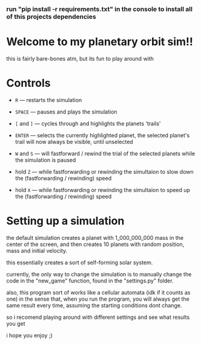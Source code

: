 ### run "pip install -r requirements.txt" in the console to install all of this projects dependencies

# Welcome to my planetary orbit sim!!

this is fairly bare-bones atm, but its fun to play around with 

# Controls

- `R` — restarts the simulation
  
- `SPACE` — pauses and plays the simulation

- `[` and `]` — cycles through and highlights the planets 'trails' 

- `ENTER` — selects the currently highlighted planet, the selected planet's trail will now always be visible, until unselected 

- `W` and `S` — will fastforward / rewind the trial of the selected planets while the simulation is paused
 
- hold `Z` — while fastforwarding or rewinding the simultaion to slow down the (fastforwarding / rewinding) speed
- hold `X` — while fastforwarding or rewinding the simultaion to speed up the (fastforwarding / rewinding) speed

# Setting up a simulation 

the default simulation creates a planet with 1_000_000_000 mass in the center of the screen,
and then creates 10 planets with random position, mass and initial velocity.

this essentially creates a sort of self-forming solar system.


currently, the only way to change the simulation is to manually change the code in the "new_game" function, found in the "settings.py" folder.

also, this program sort of works like a cellular automata (idk if it counts as one) in the sense that, when you run the program, you will always get 
the same result every time, assuming the starting conditions dont change. 

so i recomend playing around with different settings and see what results you get 

i hope you enjoy ;)
